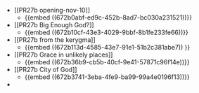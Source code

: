 - [[PR27b opening-nov-10]]
	- {{embed ((672b0abf-ed9c-452b-8ad7-bc030a231521))}}
- [[PR27b Big Enough God?]]
	- {{embed ((672b10cf-43e3-4029-9bbf-8b1fe233fe66))}}
- [[PR27b from the kerygma]]
	- {{embed ((672b113d-4585-43e7-91e1-51b2c381abe7)) }}
- [[PR27b Grace in unlikely places]]
	- {{embed ((672b36b9-cb5b-40cf-9e41-57871c96f14e))}}
- [[PR27b City of God]]
	- {{embed ((672b3741-3eba-4fe9-ba99-99a4e0196f13))}}
-